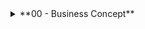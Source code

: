 <details>
           <summary>**00 - Business Concept**</summary>
           <p>- - - -             
                  
1. Grow Japanese Trees in the Caribbean:  Then sell/ export, re-plant & repeat
1. Learning from Others: investments, successes & failures
1. Trial-Run(s): self-financed, passionate experts, existing (solar-energy) plantation
1. Scalable: plantation & organisation
##  </p>
         </details>

<details>
           <summary>Title 2</summary>
           <p>Content 2 Content 2 Content 2 Content 2 Content 2</p>
         </details>     


**00 - Business Concept**
 
 



**01 - Details**
- - - -

1. Grow and Sell/export Pawolina Trees from the Dominican Republic
   1.  ten year minimum commitment with medium risks & high returns
   2. forestry tenancy: right of access ‘easement’ entry on the lands title
##    
 
2. Succeed where others have failed (Australia, Brazil, Haiti etc)
   1. call this what it evidently is: a 21st century gold rush opportunity
   2. forget employment model and Work Visa’s etc
   3. administer it as a DAO (Decentralised Autonomous Organisation)
   4. adopt AirBnB type ‘Experience’;
      1. participants pay to participate: they learn, socialise and etc
      2. valuable/ Accepted contributions, remunerated with Tree Coins
      3. flow of value from ‘planters’? vs projected yield = Tree Coin Exchange Rate
      4. visiting ‘planters’ will have restricted access, remote /online ‘planters’ will have unlimited access  
   5. open Source: public research & resource library/  full transparency (using GitHub)
   6. collectively pioneer a public ‘best practice - growers guide’ and Centre of Excellence (structure the information: wiki, forum, forms, contacts, R&D findings, real-time data – market prices, commodity trade LOT, NCNDA Templates etc)
## 

3. Trial/Test Run:
   1. self-finance (seed) pilot: reduces initial risk prior to presenting initial investors
      1. incorporate existing Green-Energy (solar) Plantation
      2. assemble on-site team of experts
      3. invite online contributors (remunerate with Tree Coins)
   2. traditional shareholder approach ditched (closed/ controlling etc);
      1. adopt digital ‘Tree’ Coins/tokens
      2. forest wallet mobile app 
      3. ICO/ Etherium-based blockchain & smart contract
   3. tech: IoT sensors, hydroponics, solar energy, drones etc – all data feeds to website
##
 
4. Scalable model (pending funding goals):
   1. one 33-hector (30,000 Tree) plantation = $1.5m Funding
   2. two plantations = (lessons learnt from a.)  = $2.5m investment
   3. four plantations = (+lessons learnt from a.+b.)  = $4m investment
   4. eight plantations = (repeat c. x4 more) = $6m investment
##

**Passion**
- - - -    
Your idea is something you're passionate about, and something you know deep down you can do well. If you're not feeling passionate about your idea or you need inspiration, try approaching your concept from a different angle, or refine it so that it resonates with you more. Bring in skills from a favorite hobby. Orient your business toward serving or selling to people you'd like to interact with. Chicken Soup for the Entrepreneur's Soul can be an inspiring read at this point in your journey. If you're looking for something a little more Zen, I recommend Eckart Tolle's The Power of Now. This ultimately enabled me to succeed in launching my business (as well as improve other areas of my life). Step back and make sure you have the passion to see this project to fruition, even though it will take a lot of work.

**Knowledge**
- - - -    
You don't have to be the first to think of a product or service – or know more about it than anyone else in the universe – you just need creativity, skills, and insights to do it better than anyone else has done it so far. Consider the experiences that have frustrated you while shopping or getting help: shoddy customer service, impossible-to-find products, long waits. For your idea, devise and implement a way that saves time, is easier to use, or is more convenient; that could be your great business idea. Having a deep knowledge of your product will be important as you progress. If you don't have it yet, you'll acquire the knowledge as you complete later action steps in this road map.

**Market**
- - - -    
Give consideration to the potential customers you'll serve and where they're located: in other words, your target market. You'll dig deeper into this in later action steps, so just think about it in broad strokes, or at what I would call a high level, at this point. The important consideration is that you believe that enough folks will pay for your idea to make it a viable business.

**Future**
- - - -    
Whatever your idea, make sure that it's in an area that's growing or serving a market need for the foreseeable future. Selling typewriters (if you even remember what those are) for use in business communications is probably not a good idea. There will be more discussion about this in later action steps.
 
**Downtown Cookie Co. Example**
- - - -    
You don't have to solve world hunger or bring global peace (though getting us closer to either of those would be nice). Just do something you know others like you will appreciate. Take, for example, Dan Guerrera, founder of the Downtown Cookie Co. Dan's homemade cookies always drew compliments at dinner parties, and Dan had always dreamed of turning his hobby into a business. With the help of Wicked Start, Dan's cookie recipes soon became his recipe for success. He moved his baking operations from a tiny apartment kitchen to an expansive professional kitchen, hired employees, and turned his cottage industry into a popular business that sells thousands of cookies a day. Dan hasn't compromised on the freshness that made his cookies stand apart from the start, but his customer base now includes individuals and businesses all over New York City and beyond. Dan is a perfect example of seizing personal passion while being savvy enough to find a void in the marketplace to fill..
